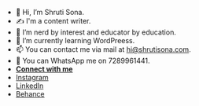 - 👋 Hi, I’m Shruti Sona.
- ✍️ I'm a content writer.
- 👀 I’m nerd by interest and educator by education.
- 🌱 I’m currently learning WordPreess.
- 📫 You can contact me via mail at hi@shrutisona.com.
- 💬 You can WhatsApp me on 7289961441.
- [**Connect with me**](https://shrutisona.com/)
- [Instagram](https://www.instagram.com/shrutisonasharma/)
- [LinkedIn](https://www.linkedin.com/in/shrutisonasharma/)
- [Behance](https://www.behance.net/shrutisonasharma/)
  
<!---
shrutisonasharma/shrutisonasharma is a ✨ special ✨ repository because its `README.md` (this file) appears on your GitHub profile.
You can click the Preview link to take a look at your changes.
--->
